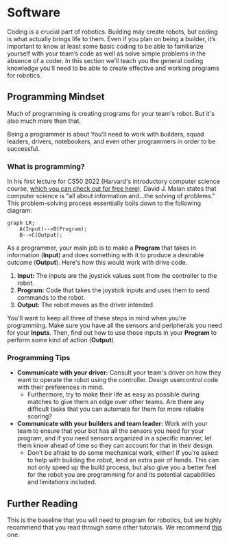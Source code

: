 # Software

Coding is a crucial part of robotics. Building may create robots, but coding is what actually brings life to them. Even if you plan on being a builder, it’s important to know at least some basic coding to be able to familiarize yourself with your team’s code as well as solve simple problems in the absence of a coder. In this section we’ll teach you the general coding knowledge you’ll need to be able to create effective and working programs for robotics.

## Programming Mindset

Much of programming is creating programs for your team's robot. But it's also much more than that.

Being a programmer is about You'll need to work with builders, squad leaders, drivers, notebookers, and even other programmers in order to be successful.

### What is programming?

In his first lecture for CS50 2022 (Harvard's introductory computer science course, [which you can check out for free here](https://www.edx.org/course/introduction-computer-science-harvardx-cs50x)), David J. Malan states that computer science is "all about information and...the solving of problems." This problem-solving process essentially boils down to the following diagram:

```mermaid
graph LR;
	A(Input)-->B(Program);
	B-->C(Output);
```

As a programmer, your main job is to make a **Program** that takes in information (**Input**) and does something with it to produce a desirable outcome (**Output**). Here's how this would work with drive code.

1. **Input:** The inputs are the joystick values sent from the controller to the robot.
2. **Program:** Code that takes the joystick inputs and uses them to send commands to the robot.
3. **Output:** The robot moves as the driver intended.

You'll want to keep all three of these steps in mind when you're programming. Make sure you have all the sensors and peripherals you need for your **Inputs**. Then, find out how to use those inputs in your **Program** to perform some kind of action (**Output**).

### Programming Tips

-   **Communicate with your driver:** Consult your team's driver on how they want to operate the robot using the controller. Design usercontrol code with their preferences in mind.
    -   Furthermore, try to make their life as easy as possible during matches to give them an edge over other teams. Are there any difficult tasks that you can automate for them for more reliable scoring?
-   **Communicate with your builders and team leader:** Work with your team to ensure that your bot has all the sensors you need for your program, and if you need sensors organized in a specific manner, let them know ahead of time so they can account for that in their design.
    -   Don't be afraid to do some mechanical work, either! If you're asked to help with building the robot, lend an extra pair of hands. This can not only speed up the build process, but also give you a better feel for the robot you are programming for and its potential capabilities and limitations included.

## Further Reading

This is the baseline that you will need to program for robotics, but we highly recommend that you read through some other tutorials. We recommend [this](https://www.learncpp.com/) one.
